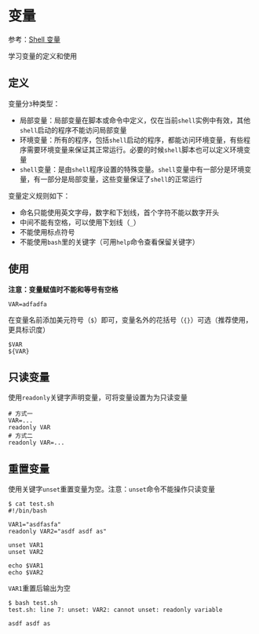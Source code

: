 
# 变量

参考：[Shell 变量](https://www.runoob.com/linux/linux-shell-variable.html)

学习变量的定义和使用

## 定义

变量分`3`种类型：

* 局部变量：局部变量在脚本或命令中定义，仅在当前`shell`实例中有效，其他`shell`启动的程序不能访问局部变量
* 环境变量：所有的程序，包括`shell`启动的程序，都能访问环境变量，有些程序需要环境变量来保证其正常运行。必要的时候`shell`脚本也可以定义环境变量
* `shell`变量：是由`shell`程序设置的特殊变量。`shell`变量中有一部分是环境变量，有一部分是局部变量，这些变量保证了`shell`的正常运行

变量定义规则如下：

* 命名只能使用英文字母，数字和下划线，首个字符不能以数字开头
* 中间不能有空格，可以使用下划线（`_`）
* 不能使用标点符号
* 不能使用`bash`里的关键字（可用`help`命令查看保留关键字）

## 使用

**注意：变量赋值时不能和等号有空格**

```
VAR=adfadfa
```

在变量名前添加美元符号（`$`）即可，变量名外的花括号（`{}`）可选（推荐使用，更具标识度）

```
$VAR
${VAR}
```

## 只读变量

使用`readonly`关键字声明变量，可将变量设置为为只读变量

```
# 方式一
VAR=...
readonly VAR
# 方式二
readonly VAR=...
```

## 重置变量

使用关键字`unset`重置变量为空。注意：`unset`命令不能操作只读变量

```
$ cat test.sh 
#!/bin/bash

VAR1="asdfasfa"
readonly VAR2="asdf asdf as"

unset VAR1
unset VAR2

echo $VAR1
echo $VAR2
```

`VAR1`重置后输出为空

```
$ bash test.sh 
test.sh: line 7: unset: VAR2: cannot unset: readonly variable

asdf asdf as
```